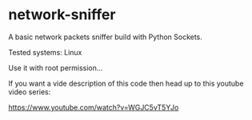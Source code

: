 # network-sniffer

A basic network packets sniffer build with Python Sockets.

Tested systems:
	Linux

Use it with root permission...

If you want a vide description of this code then head up to this youtube video series:

https://www.youtube.com/watch?v=WGJC5vT5YJo
